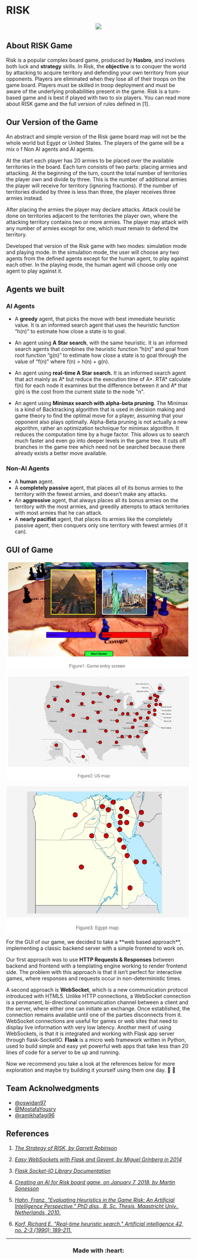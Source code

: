 # RISK

<p align='center'> <img src='https://images-na.ssl-images-amazon.com/images/I/51xis6CpkxL._AC_.jpg'/></p>

## About RISK Game
Risk is a popular complex board game, produced by **Hasbro**, and involves both luck and
**strategy** skills. In Risk, the **objective** is to conquer the world by attacking to acquire
territory and defending your own territory from your opponents. Players are eliminated
when they lose all of their troops on the game board. Players must be skilled in troop
deployment and must be aware of the underlying probabilities present in the game. Risk
is a turn-based game and is best if played with two to six players.
You can read more about RISK game and the full version of rules defined in [1].

## Our Version of the Game
An abstract and simple version of the Risk game board map will not be the whole world
but Egypt or United States. The players of the game will be a mix o f Non AI agents and
AI agents.

At the start each player has 20 armies to be placed over the available territories in the
board. Each turn consists of two parts: placing armies and attacking. At the beginning
of the turn, count the total number of territories the player own and divide by three.
This is the number of additional armies the player will receive for territory (ignoring
fractions). If the number of territories divided by three is less than three, the player
receives three armies instead.

After placing the armies the player may declare attacks. Attack could be done on
territories adjacent to the territories the player own, where the attacking territory
contains two or more armies. The player may attack with any number of armies except
for one, which must remain to defend the territory.

Developed that version of the Risk game with two modes: simulation mode
and playing mode. In the simulation mode, the user will choose any two agents from
the defined agents except for the human agent, to play against each other. In the
playing mode, the human agent will choose only one agent to play against it.

## Agents we built
### AI Agents 
- A **greedy** agent, that picks the move with best immediate heuristic value. It is an informed search agent that uses the heuristic function “h(n)” to estimate how close a state is to goal.

- An agent using **A Star search**, with the same heuristic. It is an informed search agents that combines the heuristic function “h(n)” and goal from root function “g(n)” to estimate how close a state is to goal through the value of ​“f(n)”
where f(n) = h(n) + g(n).

- An agent using **real-time A Star search.** It is an informed search agent that act mainly as A* but reduce the execution time of A*. RTA* calculate f(n) for each node it examines but the difference between it and A* that g(n) is the cost from the current state to the node "n".

- An agent using **Minimax search with alpha-beta pruning**. The Minimax is a kind of Backtracking algorithm that is used in decision making and game theory to find the optimal move for a player, assuming that your opponent also plays
optimally. Alpha-Beta pruning is not actually a new algorithm, rather an optimization
technique for minimax algorithm. It reduces the computation time by a huge factor. This
allows us to search much faster and even go into deeper levels in the game tree. It cuts
off branches in the game tree which need not be searched because there already exists
a better move available.


### Non-AI Agents
- A **human** agent.
- A **completely passive** agent, that places all of its bonus armies to the territory with the fewest armies, and doesn’t make any attacks.
- An **aggressive** agent, that always places all its bonus armies on the territory with
the most armies, and greedily attempts to attack territories with most armies that
he can attack.
- A **nearly pacifist** agent, that places its armies like the completely passive agent,
then conquers only one territory with fewest armies (if it can).

## GUI of Game
<p align='center'><img src='./screenshots/game_entry.png'/></p>
<p align='center'><img src='./screenshots/us_map.png'/></p>
<p align='center'><img src='./screenshots/egy_map.png'/></p>
For the GUI of our game, we decided to take a **web based approach**, implementing a
classic backend server with a simple frontend to work on.

Our first approach was to use **HTTP Requests & Responses** between backend and
frontend with a templating engine working to render frontend side. The problem with
this approach is that it isn’t perfect for interactive games, where responses and
requests occur in non-deterministic times.

A second approach is **WebSocket**, which is a new communication protocol
introduced with HTML5. Unlike HTTP connections, a WebSocket connection is a
permanent, bi-directional communication channel between a client and the server,
where either one can initiate an exchange.
Once established, the connection remains available until one of the parties
disconnects from it. WebSocket connections are useful for games or web sites that
need to display live information with very low latency.
Another merit of using WebSockets, is that it is integrated and working with Flask
app server through flask-SocketIO.
**Flask** is a micro web framework written in Python, used to build simple and easy yet
powerful web apps that take less than 20 lines of code for a server to be up and
running.

Now we recommend you take a look at the references below for more exploration and maybe try building it yourself using them one day. :closed_book: :green_book:

## Team Acknolwedgments

- [@oswidan97](https://github.com/oswidan97)
- [@MostafaYousry](https://github.com/MostafaYousry)
- [@ramikhafagi96](https://github.com/ramikhafagi96)

## References

1. *[The Strategy of RISK, by Garrett Robinson](http://web.mit.edu/sp.268/www/risk.pdf)*

2. *[Easy WebSockets with Flask and Gevent, by Miguel Grinberg in 2014](https://blog.miguelgrinberg.com/post/easy-websockets-with-flask-and-gevent)*

3. *[Flask Socket-IO Library Documentation](https://flask-socketio.readthedocs.io/en/latest/)*

4. *[Creating an AI for Risk board game, on January 7, 2018, by Martin Sonesson](https://martinsonesson.wordpress.com/2018/01/07/creating-an-ai-for-risk-board-game/)*

5. *[Hahn, Franz. "Evaluating Heuristics in the Game Risk: An Artificial Intelligence Perspective." PhD diss., B. Sc. Thesis, Maastricht Univ., Netherlands, 2010.](https://project.dke.maastrichtuniversity.nl/games/files/bsc/Hahn_Bsc-paper.pdf)*

6. *[Korf, Richard E. "Real-time heuristic search." Artificial intelligence 42, no. 2-3 (1990): 189-211.](https://www.sciencedirect.com/science/article/abs/pii/0004370290900544)*

---

<h3 align='center'>Made with :heart:</h3>
